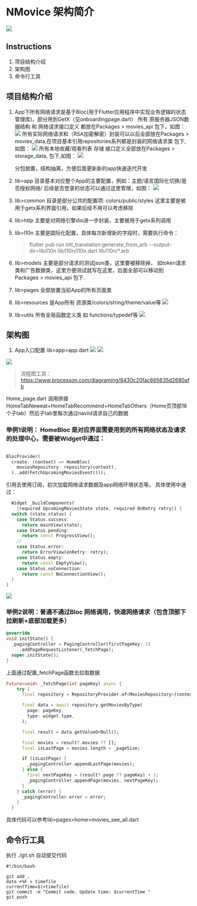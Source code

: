 
# NMovice 架构简介
 
![](previewimsages/page_5.jpg) 


## Instructions

1.  项目结构介绍
2.  架构图
3.  命令行工具


## 项目结构介绍

1.  App下所有网络请求是基于Bloc(用于Flutter应用程序中实现业务逻辑的状态管理库)，部分用到GetX（见onboardingpage.dart）
    所有 原服务器JSON数据结构 和 网络请求接口定义 都放在Packages > movies_api 包下，如图：
    ![](previewimsages/Snipaste_2023-04-08_08-49-25.png)
    所有实际网络请求和（RSA加密解密）封装可以以后全部放在Packages > movies_data,在项目基本引用repositories系列都是封装的网络请求类 包下,如图：
    ![](previewimsages/Snipaste_2023-04-08_08-47-20.png)
    所有本地收藏/观看列表 存储 接口定义全部放在Packages > storage_data,  包下,如图：
    ![](previewimsages/Snipaste_2023-04-08_08-52-02.png)

    分包放置，结构抽离，方便后面更新新的app快速迭代开发


2.  lib>app 目录基本对应整个App的主要配置，例如：主题/语言国际化切换/是否授权网络/ 后续是否登录的状态可以通过这里管理，如图：
    ![](previewimsages/Snipaste_2023-04-08_09-04-57.png)
3.  lib>common 目录是部分公共的配置项: colors/public/styles 这里主要是被用于getx系列界面引用，如果后续不用可以考虑移除
4.  lib>http 主要是对网络引擎dio进一步封装，主要被用于getx系列调用
5.  lib>l10n 主要是国际化配置，具体每次新增新的字段时，需要执行命令：
    >  flutter pub run intl_translation:generate_from_arb   --output-dir=lib/l10n  lib/l10n/l10n.dart lib/l10n/*.arb
6.  lib>models 主要是部分请求的测试json类，这里要被移除掉， 如token请求类和广告数据类，这里方便测试就写在这里，后面全部可以移动到     
    Packages > movies_api 包下.
7.  lib>pages 全部放置当前App的所有页面类
8.  lib>resources 是App所有 资源类/colors/string/theme/value等
    ![](previewimsages/Snipaste_2023-04-08_09-17-39.png)
9.  lib>utils 所有全局函数定义类 如 functions/typedef等
    ![](previewimsages/Snipaste_2023-04-08_09-16-56.png)



## 架构图
1. App入口配置 lib>app>app.dart
  ![](previewimsages/Snipaste_2023-04-07_14-11-15.png)
  ![](previewimsages/Snipaste_2023-04-07_14-10-52.png)

  ![](previewimsages/Snipaste_2023-04-08_09-30-31.png)
  > 流程图工具：https://www.processon.com/diagraming/6430c20fac665635d2680afb
  
  Home_page.dart 调用拼接  HomeTabNeweat+HomeTabRecommend+HomeTabOthers（Home页顶部18个子tab）然后子tab里每次通过naviid请求自己的数据

  ### 举例1说明： HomeBloc 是对应界面需要用到的所有网络状态及请求的处理中心，需要被Widget中通过：

  ```dart
  
  BlocProvider(
    create: (context) => HomeBloc(
      moviesRepository: repository(context),
    )..add(FetchUpcomingMoviesEvent()));

  ```

  引用去使用订阅，初次加载网络请求数据及app网络环境状态等。
  具体使用中通过：

  ```dart
    Widget _buildComponents(
      {required UpcomingMoviesState state, required OnRetry retry}) {
    switch (state.status) {
      case Status.success:
        return mainView(state);
      case Status.pending:
        return const ProgressView();
      //
      case Status.error:
        return ErrorView(onRetry: retry);
      case Status.empty:
        return const EmptyView();
      case Status.noConnection:
        return const NoConnectionView();
    }
  }

  ```
  ![](previewimsages/Snipaste_2023-04-08_09-41-37.png)

### 举例2说明：普通不通过Bloc 网络调用，快速网络请求（包含顶部下拉刷新+底部加载更多）      
```dart
@override
void initState() {
  _pagingController = PagingController(firstPageKey: 1)
    ..addPageRequestListener(_fetchPage);
  super.initState();
}
```
上面通过配置_fetchPage函数去拉取数据
```dart
Future<void> _fetchPage(int pageKey) async {
    try {
      final repository = RepositoryProvider.of<MoviesRepository>(context);

      final data = await repository.getMoviesByType(
        page: pageKey,
        type: widget.type,
      );

      final result = data.getValueOrNull();

      final movies = result?.movies ?? [];
      final isLastPage = movies.length < _pageSize;

      if (isLastPage) {
        _pagingController.appendLastPage(movies);
      } else {
        final nextPageKey = (result?.page ?? pageKey) + 1;
        _pagingController.appendPage(movies, nextPageKey);
      }
    } catch (error) {
      _pagingController.error = error;
    }
  }
```
具体代码可以参考lib>pages>home>movies_see_all.dart
  


## 命令行工具
执行 ./git.sh 
自动提交代码 
```shell
#!/bin/bash

git add .
date +%F > timefile
currentTime=$(<timefile)
git commit -m "Commit code. Update time: $currentTime "
git push    
```

